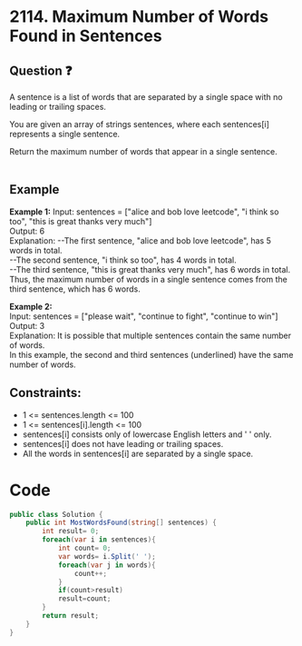 # 2114. Maximum Number of Words Found in Sentences
## Question ❓ <br>
A sentence is a list of words that are separated by a single space with no leading or trailing spaces.

You are given an array of strings sentences, where each sentences[i] represents a single sentence.

Return the maximum number of words that appear in a single sentence.
<br><br>

## Example

__Example 1:__
Input: sentences = ["alice and bob love leetcode", "i think so too", "this is great thanks very much"]   
Output: 6   
Explanation: --The first sentence, "alice and bob love leetcode", has 5 words in total.  
--The second sentence, "i think so too", has 4 words in total.  
--The third sentence, "this is great thanks very much", has 6 words in total.  
Thus, the maximum number of words in a single sentence comes from the third sentence, which has 6 words. 
<br>

__Example 2:__  
Input:  sentences = ["please wait", "continue to fight", "continue to win"]   
Output: 3    
Explanation: It is possible that multiple sentences contain the same number of words.   
In this example, the second and third sentences (underlined) have the same number of words.
<br>

  
## Constraints:

- 1 <= sentences.length <= 100
- 1 <= sentences[i].length <= 100
- sentences[i] consists only of lowercase English letters and ' ' only.
- sentences[i] does not have leading or trailing spaces.
- All the words in sentences[i] are separated by a single space.

# Code
```C#
public class Solution {
    public int MostWordsFound(string[] sentences) {
        int result= 0;
        foreach(var i in sentences){
            int count= 0;
            var words= i.Split(' ');
            foreach(var j in words){
                count++;
            }
            if(count>result)
            result=count;
        }
        return result; 
    }
}
```
